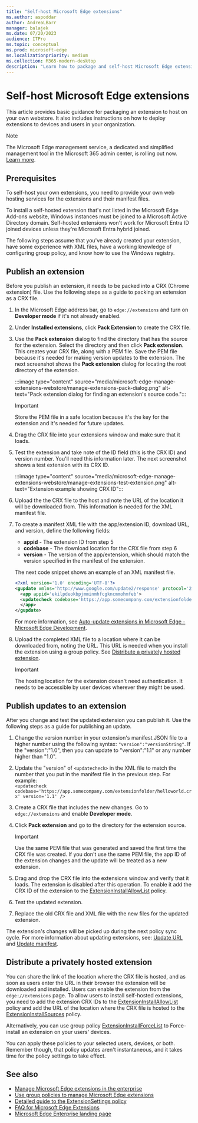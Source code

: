 ```yaml
---
title: "Self-host Microsoft Edge extensions"
ms.author: aspoddar
author: AndreaLBarr
manager: balajek
ms.date: 07/20/2023
audience: ITPro
ms.topic: conceptual
ms.prod: microsoft-edge
ms.localizationpriority: medium
ms.collection: M365-modern-desktop
description: "Learn how to package and self-host Microsoft Edge extensions in the enterprise."
---
```


# Self-host Microsoft Edge extensions

This article provides basic guidance for packaging an extension to host on your own webstore. It also includes instructions on how to deploy extensions to devices and users in your organization.

> [!NOTE]
> The Microsoft Edge management service, a dedicated and simplified management tool in the Microsoft 365 admin center, is rolling out now. [Learn more](/deployedge/microsoft-edge-management-service).

## Prerequisites

To self-host your own extensions, you need to provide your own web hosting services for the extensions and their manifest files.

To install a self-hosted extension that's not listed in the Microsoft Edge Add-ons website, Windows instances must be joined to a Microsoft Active Directory domain. Self-hosted extensions won't work for Microsoft Entra ID joined devices unless they're Microsoft Entra hybrid joined.

The following steps assume that you've already created your extension, have some experience with XML files, have a working knowledge of configuring group policy, and know how to use the Windows registry.

## Publish an extension

Before you publish an extension, it needs to be packed into a CRX (Chrome extension) file. Use the following steps as a guide to packing an extension as a CRX file.

1. In the Microsoft Edge address bar, go to `edge://extensions` and turn on **Developer mode** if it's not already enabled.
2. Under **Installed extensions**, click **Pack Extension** to create the CRX file.
3. Use the **Pack extension** dialog to find the directory that has the source for the extension. Select the directory and then click **Pack extension**.  This creates your CRX file, along with a PEM file. Save the PEM file because it's needed for making version updates to the extension. The next screenshot shows the **Pack extension** dialog for locating the root directory of the extension.

   :::image type="content" source="media/microsoft-edge-manage-extensions-webstore/manage-extensions-pack-dialog.png" alt-text="Pack extension dialog for finding an extension's source code.":::

   > [!IMPORTANT]
   > Store the PEM file in a safe location because it's the key for the extension and it's needed for future updates.

4. Drag the CRX file into your extensions window and make sure that it loads.
5. Test the extension and take note of the ID field (this is the CRX ID) and version number. You'll need this information later. The next screenshot shows a test extension with its CRX ID.

   :::image type="content" source="media/microsoft-edge-manage-extensions-webstore/manage-extensions-test-extension.png" alt-text="Extension example showing CRX ID":::

6. Upload the the CRX file to the host and note the URL of the location it will be downloaded from. This information is needed for the XML manifest file.
7. To create a manifest XML file with the app/extension ID, download URL, and version, define the following fields:  

   - **appid** - The extension ID from step 5
   - **codebase** - The download location for the CRX file from step 6
   - **version** - The version of the app/extension, which should match the version specified in the manifest of the extension.

   The next code snippet shows an example of an XML manifest file.

   ```xml
   <?xml version='1.0' encoding='UTF-8'?> 
   <gupdate xmlns='http://www.google.com/update2/response' protocol='2.0'> 
     <app appid='ekilpdeokbpjmminmhfcgkncmmohmfeb'> 
     <updatecheck codebase='https://app.somecompany.com/extensionfolder/helloworld.crx' version='1.0' /> 
     </app> 
   </gupdate> 
   ```

   For more information, see [Auto-update extensions in Microsoft Edge - Microsoft Edge Development](/microsoft-edge/extensions-chromium/enterprise/auto-update).

8. Upload the completed XML file to a location where it can be downloaded from, noting the URL. This URL is needed when you install the extension using a group policy. See [Distribute a privately hosted extension](#distribute-a-privately-hosted-extension).

   > [!IMPORTANT]
   > The hosting location for the extension doesn't need authentication. It needs to be accessible by user devices wherever they might be used.

## Publish updates to an extension

After you change and test the updated extension you can publish it. Use the following steps as a guide for publishing an update.

1. Change the version number in your extension's manifest.JSON file to a higher number using the following syntax: `"version":"versionString"`. If the "version":"1.0", then you can update to "version":"1.1" or any number higher than "1.0".
2. Update the "version" of `<updatecheck>` in the XML file to match the number that you put in the manifest file in the previous step. For example:<br>`<updatecheck codebase='https://app.somecompany.com/extensionfolder/helloworld.crx' version='1.1' />`
3. Create a CRX file that includes the new changes. Go to `edge://extensions` and enable **Developer mode**.
4. Click **Pack extension** and go to the directory for the extension source.

   > [!IMPORTANT]
   > Use the same PEM file that was generated and saved the first time the CRX file was created. If you don't use the same PEM file, the app ID of the extension changes and the update will be treated as a new extension.

5. Drag and drop the CRX file into the extensions window and verify that it loads. The extension is disabled after this operation. To enable it add the CRX ID of the extension to the [ExtensionInstallAllowList](/deployedge/microsoft-edge-policies#extensioninstallallowlist) policy.
6. Test the updated extension.
7. Replace the old CRX file and XML file with the new files for the updated extension.

The extension's changes will be picked up during the next policy sync cycle. For more information about updating extensions, see: [Update URL](/microsoft-edge/extensions-chromium/enterprise/auto-update#update-url) and [Update manifest](/microsoft-edge/extensions-chromium/enterprise/auto-update#updated-manifest).

## Distribute a privately hosted extension

You can share the link of the location where the CRX file is hosted, and as soon as users enter the URL in their browser the extension will be downloaded and installed. Users can enable the extension from the `edge://extensions` page. To allow users to install self-hosted extensions, you need to add the extension CRX IDs to the [ExtensionInstallAllowList](/deployedge/microsoft-edge-policies#extensioninstallallowlist) policy and add the URL of the location where the CRX file is hosted to the [ExtensionInstallSources](/deployedge/microsoft-edge-policies#extensioninstallsources) policy.

Alternatively, you can use group policy [ExtensionInstallForceList](/deployedge/microsoft-edge-manage-extensions-policies#force-install-an-extension) to Force-install an extension on your users' devices.

You can apply these policies to your selected users, devices, or both. Remember though, that policy updates aren't instantaneous, and it takes time for the policy settings to take effect.

## See also

- [Manage Microsoft Edge extensions in the enterprise](microsoft-edge-manage-extensions.md)
- [Use group policies to manage Microsoft Edge extensions](microsoft-edge-manage-extensions-policies.md)
- [Detailed guide to the ExtensionSettings policy](microsoft-edge-manage-extensions-ref-guide.md)
- [FAQ for Microsoft Edge Extensions](microsoft-edge-manage-extensions-faq.md)
- [Microsoft Edge Enterprise landing page](https://aka.ms/EdgeEnterprise)
